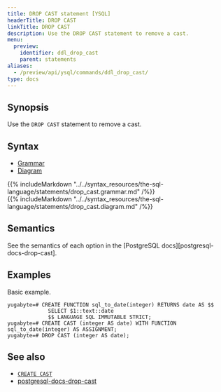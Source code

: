```yaml
---
title: DROP CAST statement [YSQL]
headerTitle: DROP CAST
linkTitle: DROP CAST
description: Use the DROP CAST statement to remove a cast.
menu:
  preview:
    identifier: ddl_drop_cast
    parent: statements
aliases:
  - /preview/api/ysql/commands/ddl_drop_cast/
type: docs
---
```


## Synopsis

Use the `DROP CAST` statement to remove a cast.

## Syntax

<ul class="nav nav-tabs nav-tabs-yb">
  <li >
    <a href="#grammar" class="nav-link active" id="grammar-tab" data-toggle="tab" role="tab" aria-controls="grammar" aria-selected="true">
      <i class="fas fa-file-alt" aria-hidden="true"></i>
      Grammar
    </a>
  </li>
  <li>
    <a href="#diagram" class="nav-link" id="diagram-tab" data-toggle="tab" role="tab" aria-controls="diagram" aria-selected="false">
      <i class="fas fa-project-diagram" aria-hidden="true"></i>
      Diagram
    </a>
  </li>
</ul>

<div class="tab-content">
  <div id="grammar" class="tab-pane fade show active" role="tabpanel" aria-labelledby="grammar-tab">
    {{% includeMarkdown "../../syntax_resources/the-sql-language/statements/drop_cast.grammar.md" /%}}
  </div>
  <div id="diagram" class="tab-pane fade" role="tabpanel" aria-labelledby="diagram-tab">
    {{% includeMarkdown "../../syntax_resources/the-sql-language/statements/drop_cast.diagram.md" /%}}
  </div>
</div>

## Semantics

See the semantics of each option in the [PostgreSQL docs][postgresql-docs-drop-cast].

## Examples

Basic example.

```plpgsql
yugabyte=# CREATE FUNCTION sql_to_date(integer) RETURNS date AS $$
             SELECT $1::text::date
             $$ LANGUAGE SQL IMMUTABLE STRICT;
yugabyte=# CREATE CAST (integer AS date) WITH FUNCTION sql_to_date(integer) AS ASSIGNMENT;
yugabyte=# DROP CAST (integer AS date);
```

## See also

- [`CREATE CAST`](../ddl_create_cast)
- [postgresql-docs-drop-cast](https://www.postgresql.org/docs/current/sql-dropcast.html)
